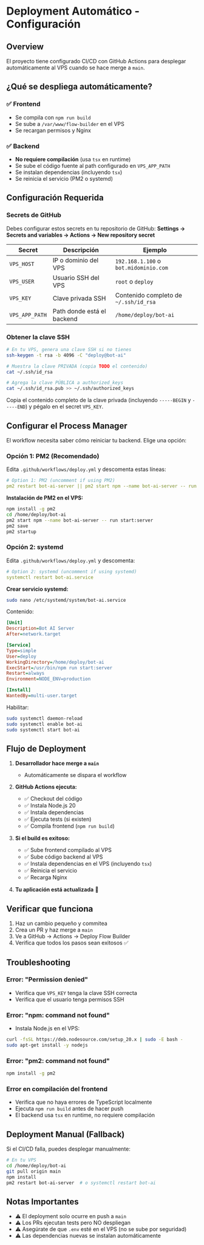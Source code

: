 # Deployment Automático - Configuración

## Overview

El proyecto tiene configurado CI/CD con GitHub Actions para desplegar automáticamente al VPS cuando se hace merge a `main`.

## ¿Qué se despliega automáticamente?

### ✅ Frontend
- Se compila con `npm run build`
- Se sube a `/var/www/flow-builder` en el VPS
- Se recargan permisos y Nginx

### ✅ Backend
- **No requiere compilación** (usa `tsx` en runtime)
- Se sube el código fuente al path configurado en `VPS_APP_PATH`
- Se instalan dependencias (incluyendo `tsx`)
- Se reinicia el servicio (PM2 o systemd)

## Configuración Requerida

### Secrets de GitHub

Debes configurar estos secrets en tu repositorio de GitHub:
**Settings → Secrets and variables → Actions → New repository secret**

| Secret | Descripción | Ejemplo |
|--------|-------------|---------|
| `VPS_HOST` | IP o dominio del VPS | `192.168.1.100` o `bot.midominio.com` |
| `VPS_USER` | Usuario SSH del VPS | `root` o `deploy` |
| `VPS_KEY` | Clave privada SSH | Contenido completo de `~/.ssh/id_rsa` |
| `VPS_APP_PATH` | Path donde está el backend | `/home/deploy/bot-ai` |

### Obtener la clave SSH

```bash
# En tu VPS, genera una clave SSH si no tienes
ssh-keygen -t rsa -b 4096 -C "deploy@bot-ai"

# Muestra la clave PRIVADA (copia TODO el contenido)
cat ~/.ssh/id_rsa

# Agrega la clave PÚBLICA a authorized_keys
cat ~/.ssh/id_rsa.pub >> ~/.ssh/authorized_keys
```

Copia el contenido completo de la clave privada (incluyendo `-----BEGIN` y `-----END`) y pégalo en el secret `VPS_KEY`.

## Configurar el Process Manager

El workflow necesita saber cómo reiniciar tu backend. Elige una opción:

### Opción 1: PM2 (Recomendado)

Edita `.github/workflows/deploy.yml` y descomenta estas líneas:

```yaml
# Option 1: PM2 (uncomment if using PM2)
pm2 restart bot-ai-server || pm2 start npm --name bot-ai-server -- run start:server
```

**Instalación de PM2 en el VPS:**
```bash
npm install -g pm2
cd /home/deploy/bot-ai
pm2 start npm --name bot-ai-server -- run start:server
pm2 save
pm2 startup
```

### Opción 2: systemd

Edita `.github/workflows/deploy.yml` y descomenta:

```yaml
# Option 2: systemd (uncomment if using systemd)
systemctl restart bot-ai.service
```

**Crear servicio systemd:**

```bash
sudo nano /etc/systemd/system/bot-ai.service
```

Contenido:
```ini
[Unit]
Description=Bot AI Server
After=network.target

[Service]
Type=simple
User=deploy
WorkingDirectory=/home/deploy/bot-ai
ExecStart=/usr/bin/npm run start:server
Restart=always
Environment=NODE_ENV=production

[Install]
WantedBy=multi-user.target
```

Habilitar:
```bash
sudo systemctl daemon-reload
sudo systemctl enable bot-ai
sudo systemctl start bot-ai
```

## Flujo de Deployment

1. **Desarrollador hace merge a `main`**
   - Automáticamente se dispara el workflow

2. **GitHub Actions ejecuta:**
   - ✅ Checkout del código
   - ✅ Instala Node.js 20
   - ✅ Instala dependencias
   - ✅ Ejecuta tests (si existen)
   - ✅ Compila frontend (`npm run build`)

3. **Si el build es exitoso:**
   - ✅ Sube frontend compilado al VPS
   - ✅ Sube código backend al VPS
   - ✅ Instala dependencias en el VPS (incluyendo `tsx`)
   - ✅ Reinicia el servicio
   - ✅ Recarga Nginx

4. **Tu aplicación está actualizada** 🚀

## Verificar que funciona

1. Haz un cambio pequeño y commitea
2. Crea un PR y haz merge a `main`
3. Ve a GitHub → Actions → Deploy Flow Builder
4. Verifica que todos los pasos sean exitosos ✅

## Troubleshooting

### Error: "Permission denied"
- Verifica que `VPS_KEY` tenga la clave SSH correcta
- Verifica que el usuario tenga permisos SSH

### Error: "npm: command not found"
- Instala Node.js en el VPS:
```bash
curl -fsSL https://deb.nodesource.com/setup_20.x | sudo -E bash -
sudo apt-get install -y nodejs
```

### Error: "pm2: command not found"
```bash
npm install -g pm2
```

### Error en compilación del frontend
- Verifica que no haya errores de TypeScript localmente
- Ejecuta `npm run build` antes de hacer push
- El backend usa `tsx` en runtime, no requiere compilación

## Deployment Manual (Fallback)

Si el CI/CD falla, puedes desplegar manualmente:

```bash
# En tu VPS
cd /home/deploy/bot-ai
git pull origin main
npm install
pm2 restart bot-ai-server  # o systemctl restart bot-ai
```

## Notas Importantes

- ⚠️ El deployment solo ocurre en push a `main`
- ⚠️ Los PRs ejecutan tests pero NO despliegan
- ⚠️ Asegúrate de que `.env` esté en el VPS (no se sube por seguridad)
- ⚠️ Las dependencias nuevas se instalan automáticamente
